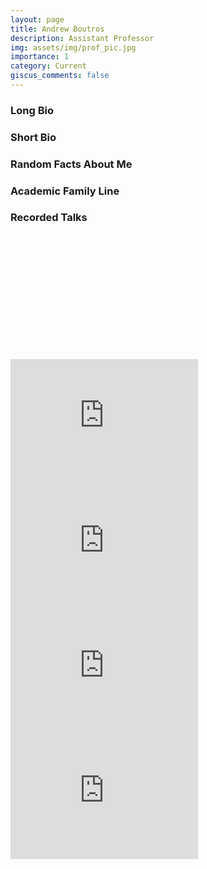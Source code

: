 ```yaml
---
layout: page
title: Andrew Boutros
description: Assistant Professor
img: assets/img/prof_pic.jpg
importance: 1
category: Current
giscus_comments: false
---
```


### Long Bio

### Short Bio

### Random Facts About Me

### Academic Family Line

### Recorded Talks

<div class="video-row-00">
    <div class="col-00-00">
        <iframe height="200" src="" frameborder="0" allow="accelerometer; autoplay; clipboard-write; encrypted-media; gyroscope; picture-in-picture; web-share" allowfullscreen></iframe>
    </div>
    <div class="col-00-01">
        <iframe height="200" src="https://www.youtube.com/embed/mnqaHuK6VTw?si=6vi-C794pA3hCHBT" frameborder="0" allow="accelerometer; autoplay; clipboard-write; encrypted-media; gyroscope; picture-in-picture; web-share" allowfullscreen></iframe>
    </div>
    <div class="col-00-02">
        <iframe height="200" src="https://www.youtube.com/embed/p81Z4EXuhVs?si=LAwEaBZYmkOafj9N" frameborder="0" allow="accelerometer; autoplay; clipboard-write; encrypted-media; gyroscope; picture-in-picture; web-share" allowfullscreen></iframe>
    </div>
    
</div>

<div class="video-row-01">
    <div class="col-01-00">
        <iframe height="200" src="https://www.youtube.com/embed/Nzz9O7whxT0?si=oeL_5VKYz7qo-QcU" frameborder="0" allow="accelerometer; autoplay; clipboard-write; encrypted-media; gyroscope; picture-in-picture; web-share" allowfullscreen></iframe>
    </div>
    <div class="col-01-01">
        <iframe height="200" src="https://www.youtube.com/embed/0xuhaytADig?si=yLnHzDy5EM1_5-Rh" frameborder="0" allow="accelerometer; autoplay; clipboard-write; encrypted-media; gyroscope; picture-in-picture; web-share" allowfullscreen></iframe>
    </div>
</div>